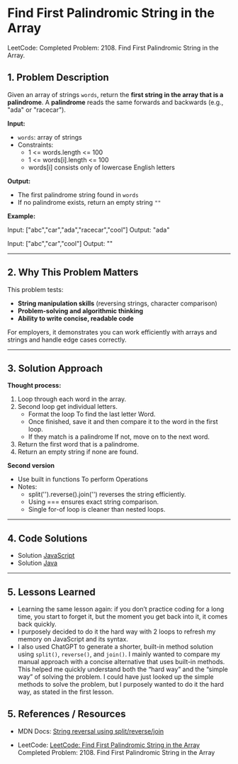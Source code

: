 # Find First Palindromic String in the Array

LeetCode: Completed Problem: 2108. Find First Palindromic String in the Array.

## 1. Problem Description

Given an array of strings `words`, return the **first string in the array that is a palindrome**.
A **palindrome** reads the same forwards and backwards (e.g., "ada" or "racecar").

**Input:**

- `words`: array of strings
- Constraints:
  - 1 <= words.length <= 100
  - 1 <= words[i].length <= 100
  - words[i] consists only of lowercase English letters

**Output:**

- The first palindrome string found in `words`
- If no palindrome exists, return an empty string `""`

**Example:**

Input: ["abc","car","ada","racecar","cool"]
Output: "ada"

Input: ["abc","car","cool"]
Output: ""

---

## 2. Why This Problem Matters

This problem tests:

- **String manipulation skills** (reversing strings, character comparison)
- **Problem-solving and algorithmic thinking**
- **Ability to write concise, readable code**

For employers, it demonstrates you can work efficiently with arrays and strings and handle edge cases correctly.

---

## 3. Solution Approach

**Thought process:**

1. Loop through each word in the array.
2. Second loop get individual letters.
   - Format the loop To find the last letter Word.
   - Once finished, save it and then compare it to the word in the first loop.
   - If they match is a palindrome If not, move on to the next word.
3. Return the first word that is a palindrome.
4. Return an empty string if none are found.

**Second version**

- Use built in functions To perform Operations
- Notes:
  - split('').reverse().join('') reverses the string efficiently.
  - Using === ensures exact string comparison.
  - Single for-of loop is cleaner than nested loops.

---

## 4. Code Solutions

- Solution [JavaScript](Solution.js "./solution.js")
- Solution [Java](Solution.java "./solution.java")

---

## 5. Lessons Learned

- Learning the same lesson again: if you don’t practice coding for a long time, you start to forget it, but the moment you get back into it, it comes back quickly.  
- I purposely decided to do it the hard way with 2 loops to refresh my memory on JavaScript and its syntax.  
- I also used ChatGPT to generate a shorter, built-in method solution using `split()`, `reverse()`, and `join()`. I mainly wanted to compare my manual approach with a concise alternative that uses built-in methods. This helped me quickly understand both the “hard way” and the “simple way” of solving the problem. I could have just looked up the simple methods to solve the problem, but I purposely wanted to do it the hard way, as stated in the first lesson.

## 5. References / Resources

- MDN Docs: [String reversal using split/reverse/join](https://developer.mozilla.org/en-US/docs/Web/JavaScript/Reference/Global_Objects/Array/reverse)

- LeetCode: [LeetCode: Find First Palindromic String in the Array](https://leetcode.com/problems/find-first-palindromic-string-in-the-array/)
Completed Problem: 2108. Find First Palindromic String in the Array
&nbsp;
&nbsp;
&nbsp;

